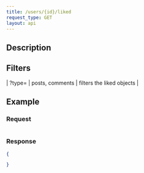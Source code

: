 ```yaml
---
title: /users/{id}/liked
request_type: GET
layout: api
---
```


## Description


## Filters

| ?type= | posts, comments  | filters the liked objects | 

## Example

### Request

```js

```

### Response

```json
{

}
```